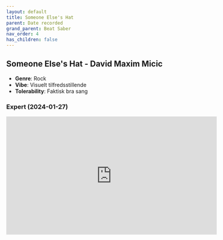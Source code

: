 ```yaml
---
layout: default
title: Someone Else's Hat
parent: Date recorded
grand_parent: Beat Saber
nav_order: 4
has_children: false
---
```


## Someone Else's Hat - David Maxim Micic
- **Genre**: Rock
- **Vibe**: Visuelt tilfredsstillende
- **Tolerability**: Faktisk bra sang


### Expert (2024-01-27)

<iframe width="560" height="315" src="https://www.youtube.com/embed/dROdwF9WQi4?si=kK4lrMARYXlzzrIM" title="YouTube video player" frameborder="0" allow="accelerometer; autoplay; clipboard-write; encrypted-media; gyroscope; picture-in-picture; web-share" allowfullscreen></iframe>

